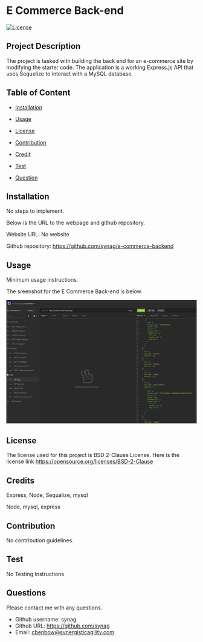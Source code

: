 # E Commerce Back-end  

[![License](https://img.shields.io/badge/License-BSD%202--Clause-orange.svg)](https://opensource.org/licenses/BSD-2-Clause)


## Project Description 
The project is tasked with building the back end for an e-commerce site by modifying the starter code. The application is a  working Express.js API that uses Sequelize to interact with a MySQL database.

## Table of Content

* [Installation](#installation)

* [Usage](#usage)

* [License](#License)

* [Contribution](#Contribution)

* [Credit](#Credits)

* [Test](#Test)

* [Question](#Question) 

## Installation
No steps to implement. 


Below is the URL to the webpage and github repository. 

Website URL: No website

Github repository: https://github.com/synag/e-commerce-backend


## Usage
Minimum usage instructions.

The sreenshot for the E Commerce Back-end is below. 

![E Commerce Back-end](Develop\Image\screenshot.jpg)

## License
The license used for this project is BSD 2-Clause License. Here is the license link https://opensource.org/licenses/BSD-2-Clause

## Credits
Express, Node, Sequalize, mysql

Node, mysql, express

## Contribution
No contribution guidelines.

## Test
No Testing Instructions

## Questions
Please contact me with any questions.  

* Github username: synag
* Github URL: https://github.com/synag
* Email:  cbenbow@synergisticagility.com 
